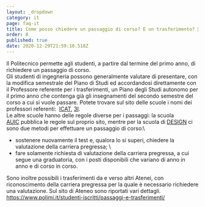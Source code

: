 ```yaml
---
layout: _dropdown
category: it
page: faq-it
title: Come posso chiedere un passaggio di corso? E un trasferimento? 🔄
order: 8
published: true
date: 2020-12-29T21:59:10.518Z
---
```

Il Politecnico permette agli studenti, a partire dal termine del primo anno, di richiedere un passaggio di corso.\
Gli studenti di ingegneria possono generalmente valutare di presentare, con la modifica semestrale del Piano di Studi ed accordandosi direttamente con il Professore referente per i trasferimenti, un Piano degli Studi autonomo per il primo anno che contenga già gli insegnamenti del secondo semestre del corso a cui si vuole passare. Potete trovare sul sito delle scuole i nomi dei professori referenti:  [ICAT](https://www.ingcat.polimi.it/it/lezioni-ed-esami/documenti/default-title/trasferimenti-e-passaggi), [3I](https://www.ingindinf.polimi.it/it/lezioni-ed-esami/documenti/default-title/trasferimenti-e-passaggi).\
Le altre scuole hanno delle regole diverse per i passaggi: la scuola [AUIC](https://www.auic.polimi.it/it/studenti/carriera-studenti/passaggi-e-trasferimenti) pubblica le regole sul proprio sito, mentre per la scuola di [DESIGN](https://www.design.polimi.it/it) ci sono due metodi per effettuare un passaggio di corso:\
- sostenere nuovamente il test e, qualora lo si superi, chiedere la valutazione della carriera pregressa; \
- fare solamente richiesta di valutazione della carriera pregressa, a cui segue una graduatoria, con i posti disponibili che variano di anno in anno e di corso in corso.

Sono inoltre possibili i trasferimenti da e verso altri Atenei, con riconoscimento della carriera pregressa per la quale è necessario richiedere una valutazione. Sul sito di Ateneo sono riportati vari dettagli. \
<https://www.polimi.it/studenti-iscritti/passaggi-e-trasferimenti/>
